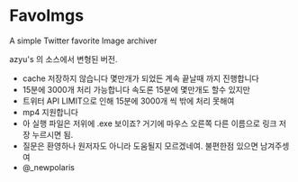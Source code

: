 FavoImgs
========

A simple Twitter favorite Image archiver

azyu's 의 소스에서 변형된 버전. 

- cache 저장하지 않습니다 몇만개가 되었든 계속 끝날때 까지 진행합니다
- 15분에 3000개 처리 가능합니다 속도론 15분에 몇만개도 할수 있지만 
- 트위터 API LIMIT으로 인해 15분에 3000개 씩 밖에 처리 못해여
- mp4 지원합니다
- 아 실행 파일은 저위에 .exe 보이죠? 거기에 마우스 오른쪽 다른 이름으로 링크 저장 누르시면 됨.
- 질문은 환영하나 원저자도 아니라 도움될지 모르겠네여. 불편한점 있으면 남겨주셍여
- @_newpolaris
